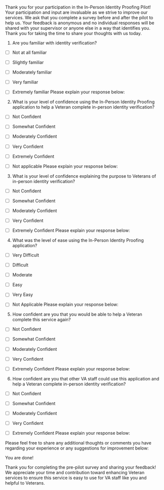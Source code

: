 Thank you for your participation in the In-Person Identity Proofing Pilot! Your participation and input are invaluable as we strive to improve our services. We ask that you complete a survey before and after the pilot to help us. Your feedback is anonymous and no individual responses will be shared with your supervisor or anyone else in a way that identifies you. Thank you for taking the time to share your thoughts with us today. 

1. Are you familiar with identity verification? 
-[ ] Not at all familiar
-[ ] Slightly familiar
-[ ] Moderately familiar
-[ ] Very familiar
-[ ] Extremely familiar
Please explain your response below:





2. What is your level of confidence using the In-Person Identity Proofing application to help a Veteran complete in-person identity verification? 
-[ ] Not Confident
-[ ] Somewhat Confident
-[ ] Moderately Confident
-[ ] Very Confident
-[ ] Extremely Confident
-[ ] Not applicable
Please explain your response below:




3. What is your level of confidence explaining the purpose to Veterans of in-person identity verification?
-[ ] Not Confident
-[ ] Somewhat Confident
-[ ] Moderately Confident
-[ ] Very Confident
-[ ] Extremely Confident
Please explain your response below:





4. What was the level of ease using the In-Person Identity Proofing application?
-[ ] Very Difficult
-[ ] Difficult
-[ ] Moderate
-[ ] Easy
-[ ] Very Easy
-[ ] Not Applicable
Please explain your response below:





5. How confident are you that you would be able to help a Veteran complete this service again? 
-[ ] Not Confident
-[ ] Somewhat Confident
-[ ] Moderately Confident
-[ ] Very Confident
-[ ] Extremely Confident
Please explain your response below:




6. How confident are you that other VA staff could use this application and help a Veteran complete in-person identity verification?
-[ ] Not Confident
-[ ] Somewhat Confident
-[ ] Moderately Confident
-[ ] Very Confident
-[ ] Extremely Confident
Please explain your response below:





Please feel free to share any additional thoughts or comments you have regarding your experience or any suggestions for improvement below:





You are done!

Thank you for completing the pre-pilot survey and sharing your feedback! We appreciate your time and contribution toward enhancing  Veteran services  to ensure this service is easy to use for VA staff like you and helpful to Veterans. 

